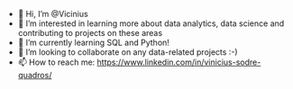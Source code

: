 - 👋  Hi, I’m @Vicinius
- 👀  I’m interested in learning more about data analytics, data science and contributing to projects on these areas
- 🌱  I’m currently learning SQL and Python!
- 💞️  I’m looking to collaborate on any data-related projects :-)
- 📫  How to reach me: https://www.linkedin.com/in/vinicius-sodre-quadros/

<!---
Vicinius/Vicinius is a ✨ special ✨ repository because its `README.md` (this file) appears on your GitHub profile.
You can click the Preview link to take a look at your changes.
--->
